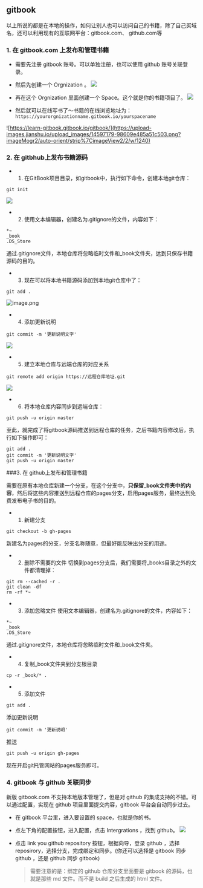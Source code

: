 
## gitbook

以上所说的都是在本地的操作，如何让别人也可以访问自己的书籍，除了自己买域名，还可以利用现有的互联网平台：gitbook.com、 github.com等

### 1\.  在 gitbook.com 上发布和管理书籍

*   需要先注册 gitbook 账号。可以单独注册，也可以使用 github 账号关联登录。
*   然后先创建一个 Orgnization 。
![](https://upload-images.jianshu.io/upload_images/14597179-d243e6157ea9b295.png?imageMogr2/auto-orient/strip%7CimageView2/2/w/1240)

*   再在这个 Orgnization 里面创建一个 Space。这个就是你的书籍项目了。
![](https://upload-images.jianshu.io/upload_images/14597179-dde0232f5f81ab25.png?imageMogr2/auto-orient/strip%7CimageView2/2/w/1240)

*   然后就可以在线写书了～书籍的在线浏览地址为：`https://yourorgnizationname.gitbook.io/yourspacename`

![https://learn-gitbook.gitbook.io/gitbook/](https://upload-images.jianshu.io/upload_images/14597179-98609e485a51c503.png?imageMogr2/auto-orient/strip%7CimageView2/2/w/1240)


### 2\.  在 gitbhub上发布书籍源码
* 1.  在GitBook项目目录，如gitbook中，执行如下命令，创建本地git仓库：
```
git init
```
![](https://upload-images.jianshu.io/upload_images/14597179-8abbce55e01c8821.png?imageMogr2/auto-orient/strip%7CimageView2/2/w/1240)

* 2. 使用文本编辑器，创建名为.gitignore的文件，内容如下：
```
*~
_book
.DS_Store
```
通过.gitignore文件，本地仓库将忽略临时文件和_book文件夹，达到只保存书籍源码的目的。

* 3. 现在可以将本地书籍源码添加到本地git仓库中了：
 ```
git add .
```
![image.png](https://upload-images.jianshu.io/upload_images/14597179-820bd40f0232f527.png?imageMogr2/auto-orient/strip%7CimageView2/2/w/1240)

* 4. 添加更新说明
```
git commit -m '更新说明文字'
```
![](https://upload-images.jianshu.io/upload_images/14597179-9d370f3748d42804.png?imageMogr2/auto-orient/strip%7CimageView2/2/w/1240)

* 5. 建立本地仓库与远端仓库的对应关系
 ```
git remote add origin https://远程仓库地址.git
```
![](https://upload-images.jianshu.io/upload_images/14597179-3d8df83df2b2b095.png?imageMogr2/auto-orient/strip%7CimageView2/2/w/1240)
* 6.  将本地仓库内容同步到远端仓库：
```
git push -u origin master
```

至此，就完成了将gitbook源码推送到远程仓库的任务，之后书籍内容修改后，执行如下操作即可：
```
git add .
git commit -m '更新说明文字'
git push -u origin master
```

###3\. 在 github上发布和管理书籍

需要在原有本地仓库新建一个分支，在这个分支中，**只保留_book文件夹中的内容**，然后将这些内容推送到远程仓库的pages分支，启用pages服务，最终达到免费发布电子书的目的。

* 1. 新建分支
```
git checkout -b gh-pages
```
新建名为pages的分支，分支名称随意，但最好能反映出分支的用途。

* 2. 删除不需要的文件
切换到pages分支后，我们需要将_books目录之外的文件都清理掉：
```
git rm --cached -r .
git clean -df
rm -rf *~
```
* 3. 添加忽略文件
使用文本编辑器，创建名为.gitignore的文件，内容如下：
```
*~
_book
.DS_Store
```
通过.gitignore文件，本地仓库将忽略临时文件和_book文件夹。

* 4. 复制_book文件夹到分支根目录
```
cp -r _book/* .
```
* 5. 添加文件
```
git add .
```
添加更新说明
```
git commit -m '更新说明'
```
推送
```
git push -u origin gh-pages
```
现在开启git托管网站的pages服务即可。
### 4\. gitbook 与 github 关联同步

新版 gitbook.com 不支持本地版本管理了，但是对 github 的集成支持的不错。可以通过配置，实现在 github 项目里面提交内容，gitbook 平台会自动同步过去。

*   在 gitbook 平台里，进入要设置的 space，也就是你的书。
*   点左下角的配置按钮，进入配置，点击 Intergrations ，找到 github。
![](https://upload-images.jianshu.io/upload_images/14597179-2c006b5428f0b283.png?imageMogr2/auto-orient/strip%7CimageView2/2/w/1240)


*   点击 link you github repository 按钮，根据向导，登录 github ，选择 reposirory，选择分支，完成绑定和同步。(你还可以选择是 gitbook 同步 github ，还是 github 同步 gitbook)

    > 需要注意的是：绑定的 github 仓库分支里面要是 gitbook 的源码，也就是那些 md 文件。而不是 build 之后生成的 html 文件。

